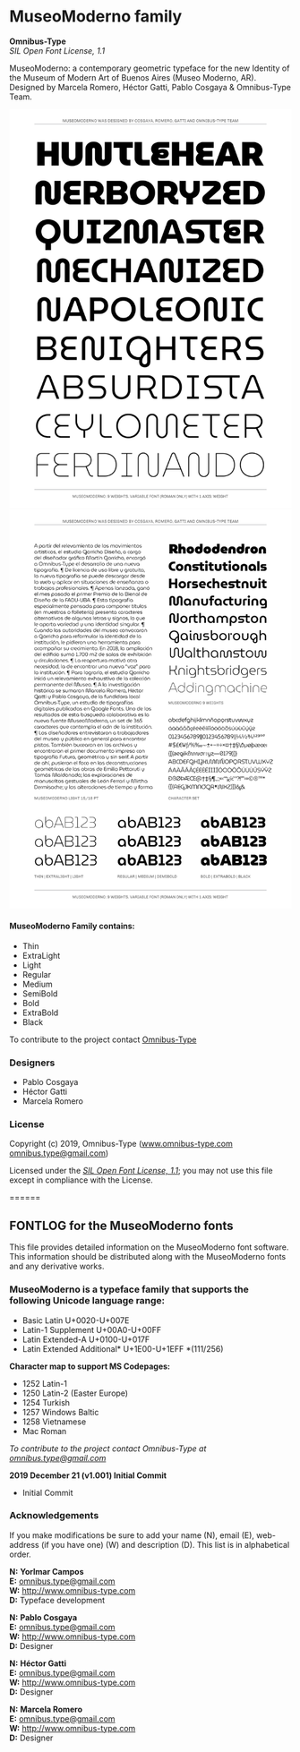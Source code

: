 # MuseoModerno family

**Omnibus-Type**  
*SIL Open Font License, 1.1*

MuseoModerno: a contemporary geometric typeface for the new Identity of the Museum of Modern Art of Buenos Aires (Museo Moderno, AR). Designed by Marcela Romero, Héctor Gatti, Pablo Cosgaya & Omnibus-Type Team.

![Sample of MuseoModerno Family.](ModernoSpecimen-01.png "MuseoModerno")
![Sample of MuseoModerno Family.](ModernoSpecimen-02.png "MuseoModerno")


#### MuseoModerno Family contains:

* Thin
* ExtraLight
* Light
* Regular
* Medium
* SemiBold
* Bold
* ExtraBold
* Black

To contribute to the project contact [Omnibus-Type](http://omnibus-type.com/)

### Designers

* Pablo Cosgaya
* Héctor Gatti
* Marcela Romero

### License

Copyright (c) 2019, Omnibus-Type (www.omnibus-type.com omnibus.type@gmail.com)

Licensed under the [*SIL Open Font License, 1.1*](http://scripts.sil.org/OFL); you may not use this file except in compliance with the License.

======
## FONTLOG for the MuseoModerno fonts

This file provides detailed information on the MuseoModerno font software.  
This information should be distributed along with the MuseoModerno fonts and any derivative works.

### MuseoModerno is a typeface family that supports the following Unicode language range: 

* Basic Latin 					U+0020-U+007E
* Latin-1 Supplement 			U+00A0-U+00FF
* Latin Extended-A 				U+0100-U+017F
* Latin Extended Additional*	U+1E00-U+1EFF *(111/256)

**Character map to support MS Codepages:**
* 1252 Latin-1
* 1250 Latin-2 (Easter Europe)
* 1254 Turkish
* 1257 Windows Baltic
* 1258 Vietnamese
* Mac Roman

*To contribute to the project contact Omnibus-Type at omnibus.type@gmail.com*

**2019 December 21 (v1.001) Initial Commit**

- Initial Commit

### Acknowledgements

If you make modifications be sure to add your name (N), email (E), web-address
(if you have one) (W) and description (D). This list is in alphabetical order.


**N:** **Yorlmar Campos**  
**E:** omnibus.type@gmail.com  
**W:** http://www.omnibus-type.com  
**D:** Typeface development

**N:** **Pablo Cosgaya**  
**E:** omnibus.type@gmail.com  
**W:** http://www.omnibus-type.com  
**D:** Designer

**N:** **Héctor Gatti**  
**E:** omnibus.type@gmail.com  
**W:** http://www.omnibus-type.com  
**D:** Designer

**N:** **Marcela Romero**  
**E:** omnibus.type@gmail.com  
**W:** http://www.omnibus-type.com  
**D:** Designer